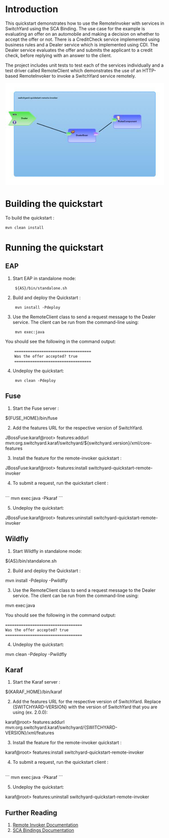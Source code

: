 Introduction
============
This quickstart demonstrates how to use the RemoteInvoker with services in SwitchYard using the SCA Binding.  The use
case for the example is evaluating an offer on an automobile and making a decision on whether to accept the offer or not.
There is a CreditCheck service implemented using business rules and a Dealer service which is implemented using CDI.  The
Dealer service evaluates the offer and submits the applicant to a credit check, before replying with an answer to the client.

The project includes unit tests to test each of the services individually and a test driver called RemoteClient which
demonstrates the use of an HTTP-based RemoteInvoker to invoke a SwitchYard service remotely.

![Remote Invoker Quickstart](https://github.com/jboss-switchyard/quickstarts/raw/master/remote-invoker/remote-invoker.jpg)


Building the quickstart
======================

To build the quickstart :

```
mvn clean install
```


Running the quickstart
======================

EAP
----------
1. Start EAP in standalone mode:

        ${AS}/bin/standalone.sh

2. Build and deploy the Quickstart :

        mvn install -Pdeploy

3. Use the RemoteClient class to send a request message to the Dealer service.  The client can be
   run from the command-line using:

        mvn exec:java

You should see the following in the command output:
```
    ==================================
    Was the offer accepted? true
    ==================================
```

4. Undeploy the quickstart:

        mvn clean -Pdeploy


Fuse
----------
1. Start the Fuse server :

${FUSE_HOME}/bin/fuse

2. Add the features URL for the respective version of SwitchYard.  

JBossFuse:karaf@root> features:addurl mvn:org.switchyard.karaf/switchyard/${switchyard.version}/xml/core-features

3. Install the feature for the remote-invoker quickstart :

JBossFuse:karaf@root> features:install switchyard-quickstart-remote-invoker

4. To submit a request, run the quickstart client :
<br/>
```
mvn exec:java -Pkaraf
```
<br/>

5. Undeploy the quickstart:

JBossFuse:karaf@root> features:uninstall switchyard-quickstart-remote-invoker


Wildfly
----------
1. Start Wildfly in standalone mode:

${AS}/bin/standalone.sh

2. Build and deploy the Quickstart :

mvn install -Pdeploy -Pwildfly

3. Use the RemoteClient class to send a request message to the Dealer service.  The client can be
run from the command-line using:

mvn exec:java

You should see the following in the command output:
```
==================================
Was the offer accepted? true
==================================
```

4. Undeploy the quickstart:

mvn clean -Pdeploy -Pwildfly


Karaf
----------
1. Start the Karaf server :

${KARAF_HOME}/bin/karaf

2. Add the features URL for the respective version of SwitchYard.   Replace {SWITCHYARD-VERSION}
with the version of SwitchYard that you are using (ex. 2.0.0): 

karaf@root> features:addurl mvn:org.switchyard.karaf/switchyard/{SWITCHYARD-VERSION}/xml/features

3. Install the feature for the remote-invoker quickstart :

karaf@root> features:install switchyard-quickstart-remote-invoker

4. To submit a request, run the quickstart client :
<br/>
```
mvn exec:java -Pkaraf
```
<br/>

5. Undeploy the quickstart:

karaf@root> features:uninstall switchyard-quickstart-remote-invoker


## Further Reading

1. [Remote Invoker Documentation](https://docs.jboss.org/author/display/SWITCHYARD/Remote+Invoker)
2. [SCA Bindings Documentation](https://docs.jboss.org/author/display/SWITCHYARD/SCA)